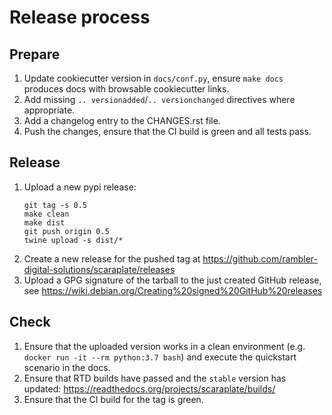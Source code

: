 # Release process

## Prepare

1. Update cookiecutter version in `docs/conf.py`, ensure `make docs` produces
   docs with browsable cookiecutter links.
1. Add missing `.. versionadded`/`.. versionchanged` directives
   where appropriate.
1. Add a changelog entry to the CHANGES.rst file.
1. Push the changes, ensure that the CI build is green and all tests pass.

## Release

1. Upload a new pypi release:
   ```
   git tag -s 0.5
   make clean
   make dist
   git push origin 0.5
   twine upload -s dist/*
   ```
1. Create a new release for the pushed tag at
   https://github.com/rambler-digital-solutions/scaraplate/releases
1. Upload a GPG signature of the tarball to the just created GitHub release,
   see https://wiki.debian.org/Creating%20signed%20GitHub%20releases

## Check

1. Ensure that the uploaded version works in a clean environment
   (e.g. `docker run -it --rm python:3.7 bash`)
   and execute the quickstart scenario in the docs.
1. Ensure that RTD builds have passed and the `stable` version has updated:
   https://readthedocs.org/projects/scaraplate/builds/
1. Ensure that the CI build for the tag is green.
